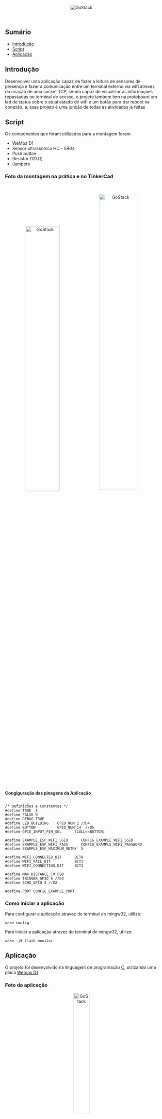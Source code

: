 <p align="center">
 <img alt="GoStack" src="https://lh6.googleusercontent.com/proxy/K5fmOf83OCmcXLL6A8C661JiY_kCgEehnEzR8zyhludeemsL9n4R3vq1Q2aQBN_Vvd1PucGHzvY21aQNl_mvkhHDVNTAeFlgTLxVWaAQ4_eX" />
<p/><br/>

## **Sumário**

- [Introdução](#Introdução)
- [Script](#script)
- [Aplicação](#Aplicação)

## **Introdução**

 Desenvolver uma aplicação capaz de fazer a leitura de sensores de presença e fazer a comunicação entre um terminal externo via wifi atreves da criação de uma socket TCP, sendo capaz de visualizar as informações repassadas no terminal de acesso, o projeto tambem tem na protoboard um led de status sobre o atual estado do wifi e um botão para dar reboot na conexão, a, esse projeto é uma junção de todas as atividades ja feitas 

## **Script**
Os componentes que foram utilizados para a montagem foram:
- WeMos D1
- Sensor ultrassônico HC - SR04
- Push button
- Resistor (12kΩ)
- Jumpers

### Foto da montagem na prática e no TinkerCad
<br>
<p align="center">
 <img  alt="GoStack" style="width:47.3%" src="https://media.discordapp.net/attachments/767426969851527188/779052502405742673/wenos-on.jpg?width=506&height=677" />
 <img align="center" alt="GoStack" style="width:50%" src="https://media.discordapp.net/attachments/767426969851527188/779052231168622632/wenos.jpg" />
<p/>







**Congiguração das pinagens da Aplicação**
```

/* Definições e Constantes */
#define TRUE  1
#define FALSE 0
#define DEBUG TRUE 
#define LED_BUILDING	GPIO_NUM_2 //D4
#define BUTTON			GPIO_NUM_14  //D5
#define GPIO_INPUT_PIN_SEL  	(1ULL<<BUTTON)

#define EXAMPLE_ESP_WIFI_SSID      CONFIG_EXAMPLE_WIFI_SSID
#define EXAMPLE_ESP_WIFI_PASS      CONFIG_EXAMPLE_WIFI_PASSWORD
#define EXAMPLE_ESP_MAXIMUM_RETRY  5

#define WIFI_CONNECTED_BIT      BIT0
#define WIFI_FAIL_BIT           BIT1
#define WIFI_CONNECTING_BIT     BIT2

#define MAX_DISTANCE_CM 500
#define TRIGGER_GPIO 0 //D3
#define ECHO_GPIO 4 //D2

#define PORT CONFIG_EXAMPLE_PORT

```
### **Como iniciar a aplicação**

Para configurar a aplicação atravez do terminal do mingw32, utilize:
```
make config
```

Para iniciar a aplicação atravez do terminal do mingw32, utilize:
```
make -j5 flash monitor
```



## **Aplicação**
O projeto foi desenvolvido na linguagem de programação [C](https://devdocs.io/c/), utilizando uma placa [Wemos D1](https://docs.wemos.cc/en/latest/d1/d1_mini.html)



### **Foto da aplicação**
<p align="center">
	<img alt="GoStack" style="width:32%" src="https://media.discordapp.net/attachments/767426969851527188/779057517099089930/terminal.jpg" />
<p/>

[![Web-socket](http://img.youtube.com/vi/4GfKDHFkdDU/0.jpg)](http://www.youtube.com/watch?v=4GfKDHFkdDU "https://cdn.discordapp.com/attachments/767426969851527188/779052231168622632/wenos.jpg")


## **Licença**

Esse projeto está sob a licença MIT. Veja o arquivo [LICENSE](LICENSE) para mais detalhes.

---

Feito pelos alunos Bruno Silva Daniel e Thiago Rossi Spíndola da turma 2020/2 da disciplina de IOT II da faculdade SATC, dirigida por Vagner da Silva Rodrigues.
